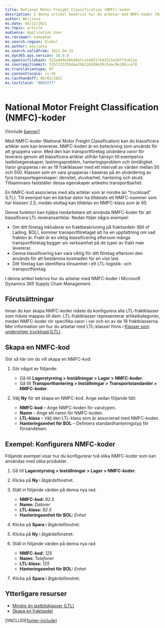 ```yaml
---
title: National Motor Freight Classification (NMFC)-koder
description: I denna artikel beskrivs hur du arbetar med NMFC-koder (National Motor Freight Classification) i Microsoft Dynamics 365 Supply Chain Management
author: Weijiesa
ms.date: 04/22/2021
ms.topic: article
audience: Application User
ms.reviewer: kamaybac
ms.search.region: Global
ms.author: weijiesa
ms.search.validFrom: 2021-04-22
ms.dyn365.ops.version: 10.0.8
ms.openlocfilehash: 522e4d4e26b04b5ca1dd317e433c5a20ff3cb12e
ms.sourcegitcommit: 52b7225350daa29b1263d8e29c54ac9e20bcca70
ms.translationtype: HT
ms.contentlocale: sv-SE
ms.lasthandoff: 06/03/2022
ms.locfileid: "8893277"
---
```

# <a name="national-motor-freight-classification-nmfc-codes"></a>National Motor Freight Classification (NMFC)-koder

[!include [banner](../includes/banner.md)]

Med NMFC-koder (National Motor Freight Classification) kan du klassificera artiklar som kan levereras. NMFC-koden är en beteckning som används för att gruppera varor. Med den kan transportföretag utvärdera varor för leverans genom att klassificera artiklar utifrån hänsyn till exempelvis lastbilsegenskaper, lastningsproblem, hanteringsproblem och ömtålighet. Varor grupperas i en av 18 fraktklasser med ett intervall av värden mellan 50 och 500. Klassen som en vara grupperas i baseras på en utvärdering av fyra transportegenskaper: densitet, stuvbarhet, hantering och skuld. Tillsammans fastställer dessa egenskaper artikelns transportbarhet.

En NMFC-kod associeras med alla artiklar som är mindre än "truckload" (LTL). Till exempel kan en bärbar dator ha tilldelats ett NMFC-nummer som har klassen 2.5, medan eluttag kan tilldelas en NMFC-klass som är 65.

Denna funktion kan hjälpa medarbetare att använda NMFC-koder för att klassificera LTL-leveransartiklar. Nedan följer några exempel:

- Om ditt företag inkluderar en fraktbeskrivning på fraktsedeln (Bill of Lading, BOL), kommer transportföretaget att ha en uppfattning om vad frakten är. Frakt är en viktig klassificering eftersom många transportföretag bygger sin verksamhet på de typer av frakt man levererar.
- Denna klassificering kan vara viktig för ditt företag eftersom den används för att bestämma kostnaden för en viss last.
- Ditt företag kan identifiera lönsamhet i ett LTL-logistik- och transportföretag.

I denna artikel bekrivs hur du arbetar med NMFC-koder i Microsoft Dynamics 365 Supply Chain Management.

## <a name="prerequisites"></a>Förutsättningar

Innan du kan skapa NMFC-koder måste du konfigurera alla LTL-fraktklasser som måste mappas till dem. LTL-fraktklasser representerar artikelkategorier, medan NMFC-koder rör specifika varor i var och en av de 18 fraktklasserna. Mer information om hur du arbetar med LTL-klasser finns i [Klasser som understiger truckload (LTL)](ltl-class.md).

## <a name="create-an-nmfc-code"></a>Skapa en NMFC-kod

Gör så här om du vill skapa en NMFC-kod:

1. Gör något av följande:

    - Gå till **Lagerstyrning \> Inställningar \> Lager \> NMFC-koder**.
    - Gå till **Transporthantering \> Inställningar \> Transportstandarder \> NMFC-koder**.

1. Välj **Ny** för att skapa en NMFC-kod. Ange sedan följande fält:

    - **NMFC-kod** – Ange NMFC-koden för varutypen.
    - **Namn** – Ange ett namn för NMFC-koden.
    - **LTL-klass** – Välj den LTL-klass som är associerad med NMFC-koden.
    - **Hanteringsenhet för BOL** – Definiera standardhanteringstyp för försändelsen.

## <a name="example-set-up-nmfc-codes"></a>Exempel: Konfigurera NMFC-koder

Följande exempel visar hur du konfigurerar två olika NMFC-koder som kan användas med olika produkter.

1. Gå till **Lagerstyrning \> Inställningar \> Lager \> NMFC-koder**.
1. Klicka på **Ny** i åtgärdsfönstret.
1. Ställ in följande värden på denna nya rad:

    - **NMFC-kod:** *92.5*
    - **Namn:** *Datorer*
    - **LTL-klass:** *92.5*
    - **Hanteringsenhet för BOL:** *Enhet*

1. Klicka på **Spara** i åtgärdsfönstret.
1. Klicka på **Ny** i åtgärdsfönstret.
1. Ställ in följande värden på denna nya rad:

    - **NMFC-kod:** *125*
    - **Namn:** *Telefoner*
    - **LTL-klass:** *125*
    - **Hanteringsenhet för BOL:** *Enhet*

1. Klicka på **Spara** i åtgärdsfönstret.

## <a name="additional-resources"></a>Ytterligare resurser

- [Mindre än lastbilsklasser (LTL)](ltl-class.md)
- [Skapa en fraktsedel](create-bill-of-lading.md)

[!INCLUDE[footer-include](../../includes/footer-banner.md)]
